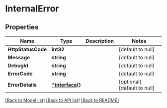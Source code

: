 # InternalError

## Properties
Name | Type | Description | Notes
------------ | ------------- | ------------- | -------------
**HttpStatusCode** | **int32** |  | [default to null]
**Message** | **string** |  | [default to null]
**DebugId** | **string** |  | [default to null]
**ErrorCode** | **string** |  | [default to null]
**ErrorDetails** | [***interface{}**](interface{}.md) |  | [optional] [default to null]

[[Back to Model list]](../README.md#documentation-for-models) [[Back to API list]](../README.md#documentation-for-api-endpoints) [[Back to README]](../README.md)

